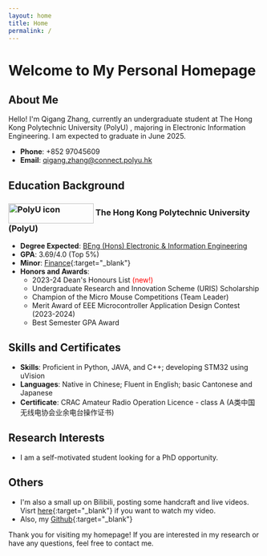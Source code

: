 ```yaml
---
layout: home
title: Home
permalink: /
---
```


# Welcome to My Personal Homepage

## About Me
Hello! I'm Qigang Zhang, currently an undergraduate student at The Hong Kong Polytechnic University (PolyU) , majoring in Electronic Information Engineering. I am expected to graduate in June 2025.

- **Phone**: +852 97045609
- **Email**: qigang.zhang@connect.polyu.hk

## Education Background
<h3>
  <a href="https://www.polyu.edu.hk/" target="_blank">
  <img src="{{ site.baseurl }}/asset/images/PolyU_Logo.png" alt="PolyU icon" style="width: 170px; height: 40px; vertical-align: middle;"></a>
  The Hong Kong Polytechnic University (PolyU)
</h3>

- **Degree Expected**: <a href="https://www.polyu.edu.hk/eee/-/media/department/eee/content/study/programme-documents/bachelor-of-engineering-degree-in-electronic-and-information-engineering/42470_2021_combined_full_version_20210914_r.pdf" target="_blank">BEng (Hons) Electronic & Information Engineering</a>
- **GPA**: 3.69/4.0 (Top 5%)
- **Minor**: [Finance](https://www.polyu.edu.hk/af/ "AF"){:target="_blank"}
- **Honors and Awards**:
  - 2023-24 Dean's Honours List <span style="color: red;">(new!)</span>
  - Undergraduate Research and Innovation Scheme (URIS) Scholarship
  - Champion of the Micro Mouse Competitions (Team Leader)
  - Merit Award of EEE Microcontroller Application Design Contest (2023-2024)
  - Best Semester GPA Award

## Skills and Certificates
- **Skills**: Proficient in Python, JAVA, and C++; developing STM32 using uVision
- **Languages**: Native in Chinese; Fluent in English; basic Cantonese and Japanese
- **Certificate**: CRAC Amateur Radio Operation Licence - class A (A类中国无线电协会业余电台操作证书)

## Research Interests
- I am a self-motivated student looking for a PhD opportunity.

## Others
- I'm also a small up on Bilibili, posting some handcraft and live videos. Visrt [here](https://space.bilibili.com/107827554 "Bilibili"){:target="_blank"} if you want to watch my video.
- Also, my [Github](https://github.com/QG-666 "Github"){:target="_blank"}

Thank you for visiting my homepage! If you are interested in my research or have any questions, feel free to contact me.
